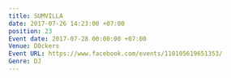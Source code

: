 ```yaml
---
title: SUMVILLA
date: 2017-07-26 14:23:00 +07:00
position: 23
Event date: 2017-07-28 00:00:00 +07:00
Venue: DOckers
Event URL: https://www.facebook.com/events/110105619651353/
Genre: DJ
---
```


